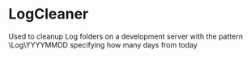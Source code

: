# LogCleaner
Used to cleanup Log folders on a development server with the pattern \Log\YYYYMMDD specifying how many days from today
